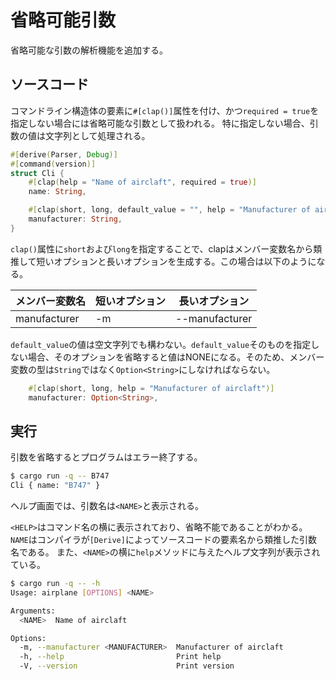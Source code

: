 # 省略可能引数

省略可能な引数の解析機能を追加する。

## ソースコード

コマンドライン構造体の要素に`#[clap()]`属性を付け、かつ`required = true`を指定しない場合には省略可能な引数として扱われる。
特に指定しない場合、引数の値は文字列として処理される。

```rust:main.rs
#[derive(Parser, Debug)]
#[command(version)]
struct Cli {
    #[clap(help = "Name of airclaft", required = true)]
    name: String,

    #[clap(short, long, default_value = "", help = "Manufacturer of airclaft")]
    manufacturer: String,
}
```
`clap()`属性に`short`および`long`を指定することで、clapはメンバー変数名から類推して短いオプションと長いオプションを生成する。この場合は以下のようになる。

| メンバー変数名   | 短いオプション | 長いオプション |
|-----          |---------   |------      |
| manufacturer | -m          | --manufacturer |

`default_value`の値は空文字列でも構わない。`default_value`そのものを指定しない場合、そのオプションを省略すると値はNONEになる。そのため、メンバー変数の型は`String`ではなく`Option<String>`にしなければならない。

```rust
    #[clap(short, long, help = "Manufacturer of airclaft")]
    manufacturer: Option<String>,
```

## 実行

引数を省略するとプログラムはエラー終了する。

```sh
$ cargo run -q -- B747
Cli { name: "B747" }
```

ヘルプ画面では、引数名は`<NAME>`と表示される。


`<HELP>`はコマンド名の横に表示されており、省略不能であることがわかる。
`NAME`はコンパイラが`[Derive]`によってソースコードの要素名から類推した引数名である。
また、`<NAME>`の横に`help`メソッドに与えたヘルプ文字列が表示されている。
```sh
$ cargo run -q -- -h
Usage: airplane [OPTIONS] <NAME>

Arguments:
  <NAME>  Name of airclaft

Options:
  -m, --manufacturer <MANUFACTURER>  Manufacturer of airclaft
  -h, --help                         Print help
  -V, --version                      Print version
```